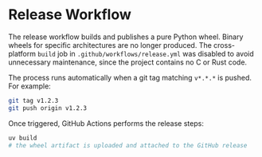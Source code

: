 # Release Workflow

The release workflow builds and publishes a pure Python wheel. Binary wheels for
specific architectures are no longer produced. The cross-platform `build` job in
`.github/workflows/release.yml` was disabled to avoid unnecessary maintenance,
since the project contains no C or Rust code.

The process runs automatically when a git tag matching `v*.*.*` is pushed. For
example:

```bash
git tag v1.2.3
git push origin v1.2.3
```

Once triggered, GitHub Actions performs the release steps:

```bash
uv build
# the wheel artifact is uploaded and attached to the GitHub release
```
